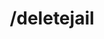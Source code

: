 ---
command:
  added: Pre-0.2.7
  aliases:
  - deljail
  - rmjail
  - removejail
  - destroyjail
  configuration: []
  description: Removes a jail.
  permissions:
  - rcmds.deletejail
  supports: {}
  usage: /deletejail [jail]
layout: command
title: /deletejail
---
